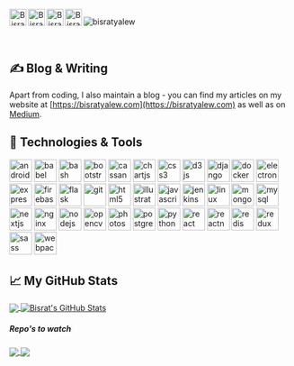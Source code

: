 <!--
# Hello, folks! <img src="https://raw.githubusercontent.com/BisratYalew/BisratYalew/master/wave.gif" width="40px">
My name is Bisrat Yalew and I'm a fullstack developer. I'm from Ethiopia, living in Addis and currently working at HapoTech. You can find me on<p>
</p>
-->

<br />
<div align="center">
 <a href="https://twitter.com/BisratYalew">
  <img align="left" alt="Bisrat Yalew | Twitter" width="30px" src="https://cdn.jsdelivr.net/npm/simple-icons@v3/icons/twitter.svg" />
 </a>
 <a href="https://www.linkedin.com/in/BisratYalew/">
  <img align="left" alt="Bisrat's LinkdeIn" width="30px" src="https://cdn.jsdelivr.net/npm/simple-icons@v3/icons/linkedin.svg" />
 </a>
 <a href="https://t.me/BisratYalew">
  <img align="left" alt="Bisrat Yalew's Telegram" width="30px" src="https://cdn.jsdelivr.net/npm/simple-icons@v3/icons/telegram.svg" />
 </a>
 <a href="https://www.instagram.com/BisratYalew/">
  <img align="left" alt="Bisrat's Instagram" width="30px" src="https://cdn.jsdelivr.net/npm/simple-icons@v3/icons/instagram.svg" />
 </a>
</div>

<p align="left"> <img src="https://komarev.com/ghpvc/?username=bisratyalew" alt="bisratyalew" /> </p>

<br />

## &#x270d; Blog & Writing

Apart from coding, I also maintain a blog - you can find my articles on my website at [https://bisratyalew.com](https://bisratyalew.com) as well as on [Medium](https://medium.com/@bisratyalew10).

## 🔧 Technologies & Tools

<p align="left"><img src="https://devicons.github.io/devicon/devicon.git/icons/android/android-original-wordmark.svg" alt="android" width="40" height="40"/> <img src="https://www.vectorlogo.zone/logos/babeljs/babeljs-icon.svg" alt="babel" width="40" height="40"/> <img src="https://www.vectorlogo.zone/logos/gnu_bash/gnu_bash-icon.svg" alt="bash" width="40" height="40"/> <img src="https://devicons.github.io/devicon/devicon.git/icons/bootstrap/bootstrap-plain.svg" alt="bootstrap" width="40" height="40"/> <img src="https://www.vectorlogo.zone/logos/apache_cassandra/apache_cassandra-icon.svg" alt="cassandra" width="40" height="40"/> <img src="https://www.chartjs.org/media/logo-title.svg" alt="chartjs" width="40" height="40"/> <img src="https://devicons.github.io/devicon/devicon.git/icons/css3/css3-original-wordmark.svg" alt="css3" width="40" height="40"/> <img src="https://devicons.github.io/devicon/devicon.git/icons/d3js/d3js-original.svg" alt="d3js" width="40" height="40"/> <img src="https://devicons.github.io/devicon/devicon.git/icons/django/django-original.svg" alt="django" width="40" height="40"/> <img src="https://devicons.github.io/devicon/devicon.git/icons/docker/docker-original-wordmark.svg" alt="docker" width="40" height="40"/> <img src="https://devicons.github.io/devicon/devicon.git/icons/electron/electron-original.svg" alt="electron" width="40" height="40"/> <img src="https://devicons.github.io/devicon/devicon.git/icons/express/express-original-wordmark.svg" alt="express" width="40" height="40"/> <img src="https://www.vectorlogo.zone/logos/firebase/firebase-icon.svg" alt="firebase" width="40" height="40"/> <img src="https://www.vectorlogo.zone/logos/pocoo_flask/pocoo_flask-icon.svg" alt="flask" width="40" height="40"/> <img src="https://www.vectorlogo.zone/logos/git-scm/git-scm-icon.svg" alt="git" width="40" height="40"/> <img src="https://devicons.github.io/devicon/devicon.git/icons/html5/html5-original-wordmark.svg" alt="html5" width="40" height="40"/> <img src="https://www.vectorlogo.zone/logos/adobe_illustrator/adobe_illustrator-icon.svg" alt="illustrator" width="40" height="40"/> <img src="https://devicons.github.io/devicon/devicon.git/icons/javascript/javascript-original.svg" alt="javascript" width="40" height="40"/> <img src="https://www.vectorlogo.zone/logos/jenkins/jenkins-icon.svg" alt="jenkins" width="40" height="40"/> <img src="https://devicons.github.io/devicon/devicon.git/icons/linux/linux-original.svg" alt="linux" width="40" height="40"/> <img src="https://devicons.github.io/devicon/devicon.git/icons/mongodb/mongodb-original-wordmark.svg" alt="mongodb" width="40" height="40"/> <img src="https://devicons.github.io/devicon/devicon.git/icons/mysql/mysql-original-wordmark.svg" alt="mysql" width="40" height="40"/> <img src="https://cdn.worldvectorlogo.com/logos/nextjs-3.svg" alt="nextjs" width="40" height="40"/> <img src="https://devicons.github.io/devicon/devicon.git/icons/nginx/nginx-original.svg" alt="nginx" width="40" height="40"/> <img src="https://devicons.github.io/devicon/devicon.git/icons/nodejs/nodejs-original-wordmark.svg" alt="nodejs" width="40" height="40"/> <img src="https://www.vectorlogo.zone/logos/opencv/opencv-icon.svg" alt="opencv" width="40" height="40"/> <img src="https://devicons.github.io/devicon/devicon.git/icons/photoshop/photoshop-plain.svg" alt="photoshop" width="40" height="40"/> <img src="https://devicons.github.io/devicon/devicon.git/icons/postgresql/postgresql-original-wordmark.svg" alt="postgresql" width="40" height="40"/> <img src="https://devicons.github.io/devicon/devicon.git/icons/python/python-original.svg" alt="python" width="40" height="40"/> <img src="https://devicons.github.io/devicon/devicon.git/icons/react/react-original-wordmark.svg" alt="react" width="40" height="40"/> <img src="https://reactnative.dev/img/header_logo.svg" alt="reactnative" width="40" height="40"/> <img src="https://devicons.github.io/devicon/devicon.git/icons/redis/redis-original-wordmark.svg" alt="redis" width="40" height="40"/> <img src="https://devicons.github.io/devicon/devicon.git/icons/redux/redux-original.svg" alt="redux" width="40" height="40"/> <img src="https://devicons.github.io/devicon/devicon.git/icons/sass/sass-original.svg" alt="sass" width="40" height="40"/> <img src="https://devicons.github.io/devicon/devicon.git/icons/webpack/webpack-original.svg" alt="webpack" width="40" height="40"/></p>

## &#x1f4c8; My GitHub Stats

<a href="https://github.com/BisratYalew/BisratYalew">
  <img align="center" src="https://github-readme-stats.vercel.app/api/top-langs/?username=BisratYalew&hide=html,css&title_color=ffffff&text_color=c9cacc&icon_color=2bbc8a&bg_color=1d1f21" />
</a>
<a href="https://github.com/BisratYalew/BisratYalew">
  <img align="center" src="https://github-readme-stats.vercel.app/api?username=BisratYalew&show_icons=true&line_height=27&count_private=true&title_color=ffffff&text_color=c9cacc&icon_color=2bbc8a&bg_color=1d1f21" alt="Bisrat's GitHub Stats" />
</a>


##### Repo's to watch

<a target="_blank" href="https://github.com/BisratYalew/python-cheatsheet">
  <img align="center" src="https://github-readme-stats.vercel.app/api/pin/?username=BisratYalew&repo=python-cheatsheet&title_color=ffffff&text_color=c9cacc&icon_color=2bbc8a&bg_color=1d1f21" />
</a>

<a target="_blank" href="https://github.com/BisratYalew/real-time-public-chat">
  <img align="center" src="https://github-readme-stats.vercel.app/api/pin/?username=BisratYalew&repo=real-time-public-chat&title_color=ffffff&text_color=c9cacc&icon_color=2bbc8a&bg_color=1d1f21" />
</a>    

<p>
